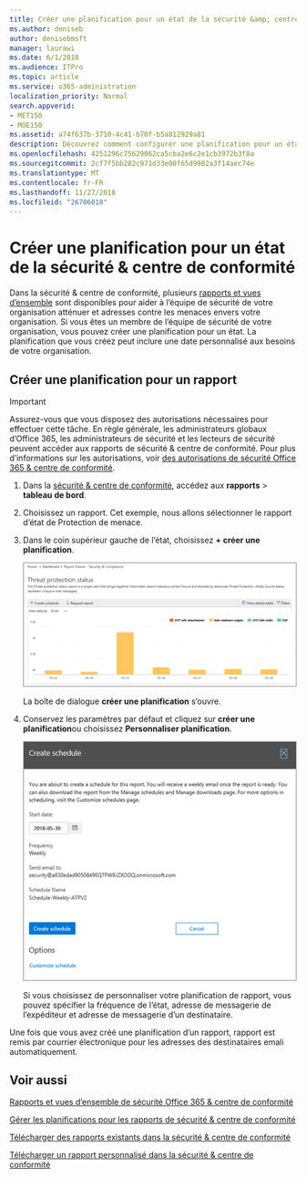 ```yaml
---
title: Créer une planification pour un état de la sécurité &amp; centre de conformité
ms.author: deniseb
author: denisebmsft
manager: laurawi
ms.date: 6/1/2018
ms.audience: ITPro
ms.topic: article
ms.service: o365-administration
localization_priority: Normal
search.appverid:
- MET150
- MOE150
ms.assetid: a74f637b-3710-4c41-b70f-b5a812929a81
description: Découvrez comment configurer une planification pour un état dans la sécurité &amp; centre de conformité.
ms.openlocfilehash: 4251296c75629062ca5cba2e6c2e1cb3972b3f8a
ms.sourcegitcommit: 2cf7f5bb282c971d33e00f65d9982a3f14aec74e
ms.translationtype: MT
ms.contentlocale: fr-FR
ms.lasthandoff: 11/27/2018
ms.locfileid: "26706018"
---
```

# <a name="create-a-schedule-for-a-report-in-the-security-amp-compliance-center"></a>Créer une planification pour un état de la sécurité &amp; centre de conformité

Dans la sécurité &amp; centre de conformité, plusieurs [rapports et vues d’ensemble](reports-and-insights-in-security-and-compliance.md) sont disponibles pour aider à l’équipe de sécurité de votre organisation atténuer et adresses contre les menaces envers votre organisation. Si vous êtes un membre de l’équipe de sécurité de votre organisation, vous pouvez créer une planification pour un état. La planification que vous créez peut inclure une date personnalisé aux besoins de votre organisation. 
  
## <a name="create-a-schedule-for-a-report"></a>Créer une planification pour un rapport

> [!IMPORTANT]
> Assurez-vous que vous disposez des autorisations nécessaires pour effectuer cette tâche. En règle générale, les administrateurs globaux d’Office 365, les administrateurs de sécurité et les lecteurs de sécurité peuvent accéder aux rapports de sécurité &amp; centre de conformité. Pour plus d’informations sur les autorisations, voir [des autorisations de sécurité Office 365 &amp; centre de conformité](permissions-in-the-security-and-compliance-center.md).
  
1. Dans la [sécurité &amp; centre de conformité](https://security.microsoft.com), accédez aux **rapports** \> **tableau de bord**.
    
2. Choisissez un rapport. Cet exemple, nous allons sélectionner le rapport d’état de Protection de menace.
    
3. Dans le coin supérieur gauche de l’état, choisissez **+ créer une planification**.
    
    ![Vous pouvez créer une planification pour les rapports de sécurité &amp; centre de conformité](media/2311327c-14f6-4a17-b604-0c9ff2d485d1.png)
  
    La boîte de dialogue **créer une planification** s’ouvre. 
    
4. Conservez les paramètres par défaut et cliquez sur **créer une planification**ou choisissez **Personnaliser planification**.
    
    ![Vous pouvez utiliser les paramètres par défaut ou personnaliser une planification de rapport](media/04fac327-8f73-4711-8319-58c11880fd96.png)
  
    Si vous choisissez de personnaliser votre planification de rapport, vous pouvez spécifier la fréquence de l’état, adresse de messagerie de l’expéditeur et adresse de messagerie d’un destinataire. 
    
Une fois que vous avez créé une planification d’un rapport, rapport est remis par courrier électronique pour les adresses des destinataires emali automatiquement. 
  
## <a name="related-topics"></a>Voir aussi

[Rapports et vues d’ensemble de sécurité Office 365 &amp; centre de conformité](reports-and-insights-in-security-and-compliance.md)
  
[Gérer les planifications pour les rapports de sécurité &amp; centre de conformité](manage-schedules-for-multiple-reports.md)
  
[Télécharger des rapports existants dans la sécurité &amp; centre de conformité](download-existing-reports.md)
  
[Télécharger un rapport personnalisé dans la sécurité &amp; centre de conformité](set-up-and-download-a-custom-report.md)
  

